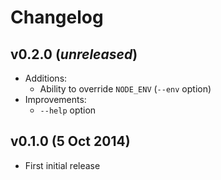 # Changelog

## v0.2.0 (_unreleased_)

* Additions:
  - Ability to override `NODE_ENV` (`--env` option)
* Improvements:
  - `--help` option

## v0.1.0 (5 Oct 2014)

* First initial release

